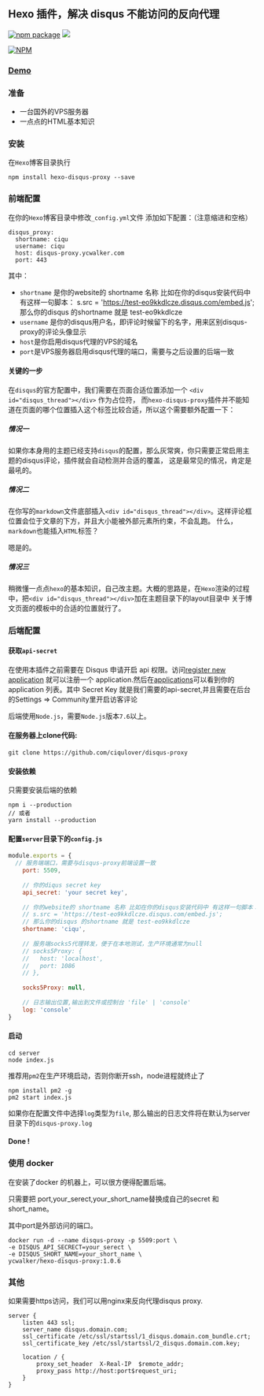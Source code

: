 ## Hexo 插件，解决 disqus 不能访问的反向代理
[![npm package](https://img.shields.io/npm/v/hexo-disqus-proxy.svg?style=flat)](https://www.npmjs.org/package/hexo-disqus-proxy)
![](https://img.shields.io/badge/node-%3E7.6-brightgreen.svg)

[![NPM](https://nodei.co/npm/hexo-disqus-proxy.png)](https://nodei.co/npm/hexo-disqus-proxy/)


### [Demo](https://ycwalker.com/test-disqus-proxy/)

### 准备
* 一台国外的VPS服务器
* 一点点的HTML基本知识

### 安装

在`Hexo`博客目录执行
```
npm install hexo-disqus-proxy --save
```

### 前端配置

在你的`Hexo`博客目录中修改`_config.yml`文件
添加如下配置：（注意缩进和空格）
```
disqus_proxy:
  shortname: ciqu
  username: ciqu
  host: disqus-proxy.ycwalker.com
  port: 443
```
其中：
* `shortname` 是你的website的 shortname 名称 比如在你的disqus安装代码中 有这样一句脚本：
         s.src = 'https://test-eo9kkdlcze.disqus.com/embed.js';
         那么你的disqus 的shortname 就是 test-eo9kkdlcze
* `username` 是你的disqus用户名，即评论时候留下的名字，用来区别disqus-proxy的评论头像显示
* `host`是你启用disqus代理的VPS的域名
* `port`是VPS服务器启用disqus代理的端口，需要与之后设置的后端一致

#### 关键的一步

在`disqus`的官方配置中，我们需要在页面合适位置添加一个 `<div id="disqus_thread"></div>` 作为占位符，
而`hexo-disqus-proxy`插件并不能知道在页面的哪个位置插入这个标签比较合适，所以这个需要额外配置一下：

##### 情况一
如果你本身用的主题已经支持`disqus`的配置，那么灰常爽，你只需要正常启用主题的disqus评论，插件就会自动检测并合适的覆盖，
这是最常见的情况，肯定是最吼的。
##### 情况二
在你写的`markdown`文件底部插入`<div id="disqus_thread"></div>`。这样评论框位置会位于文章的下方，并且大小能被外部元素所约束，不会乱跑。
什么，`markdown`也能插入`HTML`标签？

嗯是的。
##### 情况三
稍微懂一点点`hexo`的基本知识，自己改主题。大概的思路是，在`Hexo`渲染的过程中，把`<div id="disqus_thread"></div>`加在主题目录下的layout目录中
关于博文页面的模板中的合适的位置就行了。

### 后端配置


#### 获取`api-secret`

在使用本插件之前需要在 Disqus 申请开启 api 权限。访问[register new application](https://disqus.com/api/applications/register/) 就可以注册一个 application.然后在[applications](https://disqus.com/api/applications/)可以看到你的 application 列表。其中 Secret Key 就是我们需要的api-secret,并且需要在后台的Settings => Community里开启访客评论

后端使用`Node.js`，需要`Node.js`版本`7.6`以上。

#### 在服务器上clone代码:
```
git clone https://github.com/ciqulover/disqus-proxy
```
#### 安装依赖 
只需要安装后端的依赖
```
npm i --production
// 或者
yarn install --production
```

#### 配置`server`目录下的`config.js`
``` js
module.exports = {
  // 服务端端口，需要与disqus-proxy前端设置一致
    port: 5509,
  
    // 你的diqus secret key
    api_secret: 'your secret key',
  
    // 你的website的 shortname 名称 比如在你的disqus安装代码中 有这样一句脚本：
    // s.src = 'https://test-eo9kkdlcze.disqus.com/embed.js';
    // 那么你的disqus 的shortname 就是 test-eo9kkdlcze
    shortname: 'ciqu',
  
    // 服务端socks5代理转发，便于在本地测试，生产环境通常为null
    // socks5Proxy: {
    //   host: 'localhost',
    //   port: 1086
    // },
  
    socks5Proxy: null,
  
    // 日志输出位置,输出到文件或控制台 'file' | 'console'
    log: 'console'
}

```


#### 启动
```
cd server
node index.js
```

推荐用`pm2`在生产环境启动，否则你断开ssh，node进程就终止了

```
npm install pm2 -g
pm2 start index.js
```
如果你在配置文件中选择`log`类型为`file`, 那么输出的日志文件将在默认为server目录下的`disqus-proxy.log`

#### Done !

### 使用 docker

在安装了docker 的机器上，可以很方便得配置后端。

只需要把 port,your_serect,your_short_name替换成自己的secret 和short_name。

其中port是外部访问的端口。

````shell
docker run -d --name disqus-proxy -p 5509:port \
-e DISQUS_API_SECRECT=your_serect \
-e DISQUS_SHORT_NAME=your_short_name \
ycwalker/hexo-disqus-proxy:1.0.6 
````

### 其他

如果需要https访问，我们可以用nginx来反向代理disqus proxy.

```nginx
server {
    listen 443 ssl;
    server_name disqus.domain.com;
    ssl_certificate /etc/ssl/startssl/1_disqus.domain.com_bundle.crt;
    ssl_certificate_key /etc/ssl/startssl/2_disqus.domain.com.key;
    
    location / {
        proxy_set_header  X-Real-IP  $remote_addr;
        proxy_pass http://host:port$request_uri;
    }
}
```
